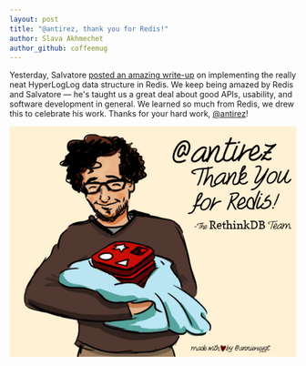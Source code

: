 ```yaml
---
layout: post
title: "@antirez, thank you for Redis!"
author: Slava Akhmechet
author_github: coffeemug
---
```


Yesterday, Salvatore [posted an amazing write-up][1] on implementing
the really neat HyperLogLog data structure in Redis. We keep being
amazed by Redis and Salvatore &mdash; he's taught us a great deal
about good APIs, usability, and software development in general. We
learned so much from Redis, we drew this to celebrate his work.
Thanks for your hard work, [@antirez][]!

[1]: http://antirez.com/news/75
[@antirez]: https://twitter.com/antirez

<img src='/assets/images/posts/2014-04-03-thanks-redis.jpg'>

